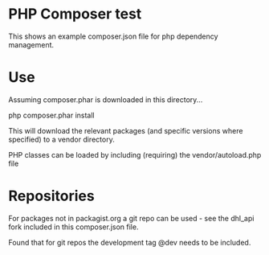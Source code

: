 # PHP Composer test 
This shows an example composer.json file for php dependency management.

# Use
Assuming composer.phar is downloaded in this directory...

php composer.phar install

This will download the relevant packages (and specific versions where specified) to a vendor directory.

PHP classes can be loaded by including (requiring) the vendor/autoload.php file

# Repositories
For packages not in packagist.org a git repo can be used - see the dhl_api fork included in this composer.json file.

Found that for git repos the development tag @dev needs to be included.
